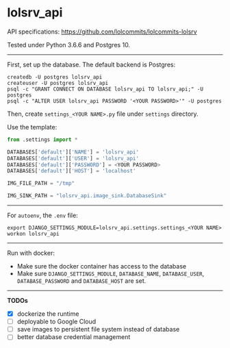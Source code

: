 # lolsrv_api

API specifications: https://github.com/lolcommits/lolcommits-lolsrv

Tested under Python 3.6.6 and Postgres 10.

---
First, set up the database. The default backend is Postgres:
```
createdb -U postgres lolsrv_api
createuser -U postgres lolsrv_api
psql -c "GRANT CONNECT ON DATABASE lolsrv_api TO lolsrv_api;" -U postgres
psql -c "ALTER USER lolsrv_api PASSWORD '<YOUR PASSWORD>'" -U postgres

```

Then, create `settings_<YOUR NAME>.py` file under `settings` directory.

Use the template:
```python
from .settings import *

DATABASES['default']['NAME'] = 'lolsrv_api'
DATABASES['default']['USER'] = 'lolsrv_api'
DATABASES['default']['PASSWORD'] = <YOUR PASSWORD>
DATABASES['default']['HOST'] = 'localhost'

IMG_FILE_PATH = "/tmp"

IMG_SINK_PATH = "lolsrv_api.image_sink.DatabaseSink"
``` 

---
For `autoenv`, the `.env` file:
```
export DJANGO_SETTINGS_MODULE=lolsrv_api.settings.settings_<YOUR NAME>
workon lolsrv_api
```

---
Run with docker:
- Make sure the docker container has access to the database
- Make sure `DJANGO_SETTINGS_MODULE`, `DATABASE_NAME`, `DATABASE_USER`,
`DATABASE_PASSWORD` and `DATABASE_HOST` are set.

---
**TODOs**

- [x] dockerize the runtime
- [ ] deployable to Google Cloud
- [ ] save images to persistent file system instead of database
- [ ] better database credential management